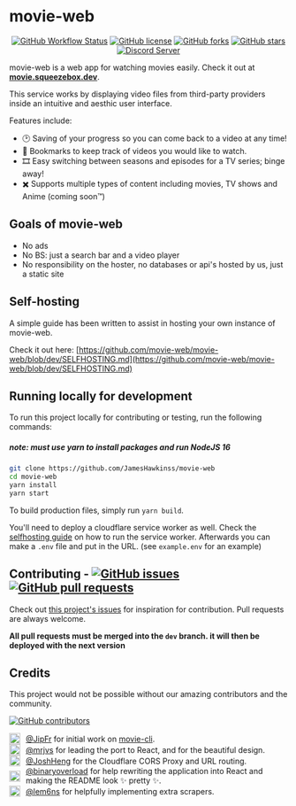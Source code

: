 <h1>movie-web</h1>

<p align="center">
<a href="https://github.com/JamesHawkinss/movie-web/actions"><img alt="GitHub Workflow Status" src="https://img.shields.io/github/actions/workflow/status/JamesHawkinss/movie-web/deploying.yml?branch=master&style=flat-square"></a>
<a href="https://github.com/JamesHawkinss/movie-web/blob/master/LICENSE.md"><img alt="GitHub license" src="https://img.shields.io/github/license/JamesHawkinss/movie-web?style=flat-square"></a>
<a href="https://github.com/JamesHawkinss/movie-web/network"><img alt="GitHub forks" src="https://img.shields.io/github/forks/JamesHawkinss/movie-web?style=flat-square"></a>
<a href="https://github.com/JamesHawkinss/movie-web/stargazers"><img alt="GitHub stars" src="https://img.shields.io/github/stars/JamesHawkinss/movie-web?style=flat-square"></a><br/>
<a href="https://discord.gg/vXsRvye8BS"><img src="https://discordapp.com/api/guilds/871713465100816424/widget.png?style=banner2" alt="Discord Server"></a>
</p>

movie-web is a web app for watching movies easily. Check it out at **[movie.squeezebox.dev](https://movie.squeezebox.dev)**.

This service works by displaying video files from third-party providers inside an intuitive and aesthic user interface.

Features include:

- 🕑 Saving of your progress so you can come back to a video at any time!
- 🔖 Bookmarks to keep track of videos you would like to watch.
- 🎞️ Easy switching between seasons and episodes for a TV series; binge away!
- ✖️ Supports multiple types of content including movies, TV shows and Anime (coming soon™️)

## Goals of movie-web

- No ads
- No BS: just a search bar and a video player
- No responsibility on the hoster, no databases or api's hosted by us, just a static site

## Self-hosting

A simple guide has been written to assist in hosting your own instance of movie-web.

Check it out here: [https://github.com/movie-web/movie-web/blob/dev/SELFHOSTING.md](https://github.com/movie-web/movie-web/blob/dev/SELFHOSTING.md)

## Running locally for development

To run this project locally for contributing or testing, run the following commands:
<h5><b>note: must use yarn to install packages and run NodeJS 16</b></h5>

```bash
git clone https://github.com/JamesHawkinss/movie-web
cd movie-web
yarn install
yarn start
```

To build production files, simply run `yarn build`.

You'll need to deploy a cloudflare service worker as well. Check the [selfhosting guide](https://github.com/movie-web/movie-web/blob/dev/SELFHOSTING.md) on how to run the service worker. Afterwards you can make a `.env` file and put in the URL. (see `example.env` for an example)

<h2>Contributing - <a href="https://github.com/JamesHawkinss/movie-web/issues"><img alt="GitHub issues" src="https://img.shields.io/github/issues/JamesHawkinss/movie-web?style=flat-square"></a>
<a href="https://github.com/JamesHawkinss/movie-web/pulls"><img alt="GitHub pull requests" src="https://img.shields.io/github/issues-pr/JamesHawkinss/movie-web?style=flat-square"></a></h2>

Check out [this project's issues](https://github.com/JamesHawkinss/movie-web/issues) for inspiration for contribution. Pull requests are always welcome.

**All pull requests must be merged into the `dev` branch. it will then be deployed with the next version**

## Credits

This project would not be possible without our amazing contributors and the community.

<a href="https://github.com/JamesHawkinss/movie-web/graphs/contributors"><img alt="GitHub contributors" src="https://img.shields.io/github/contributors/JamesHawkinss/movie-web?style=flat-square"></a>

<div style="display:flex;align-items:center;grid-gap:10px">
<img src="https://github.com/JipFr.png?size=20" width="20"><span><a href="https://github.com/JipFr">@JipFr</a> for initial work on <a href="https://github.com/JipFr/movie-cli">movie-cli</a>.</span>
</div>

<div style="display:flex;align-items:center;grid-gap:10px">
<img src="https://github.com/mrjvs.png?size=20" width="20"><span><a href="https://github.com/mrjvs">@mrjvs</a> for leading the port to React, and for the beautiful design.</span>
</div>

<div style="display:flex;align-items:center;grid-gap:10px">
<img src="https://github.com/JoshHeng.png?size=20" width="20"><span><a href="https://github.com/JoshHeng">@JoshHeng</a> for the Cloudflare CORS Proxy and URL routing.</span>
</div>

<div style="display:flex;align-items:center;grid-gap:10px">
<img src="https://github.com/binaryoverload.png?size=20" width="20"><span><a href="https://github.com/binaryoverload">@binaryoverload</a> for help rewriting the application into React and making the README look ✨ pretty ✨.</span>
</div>

<div style="display:flex;align-items:center;grid-gap:10px">
<img src="https://github.com/lem6ns.png?size=20" width="20"><span><a href="https://github.com/lem6ns">@lem6ns</a> for helpfully implementing extra scrapers.</span>
</div>
